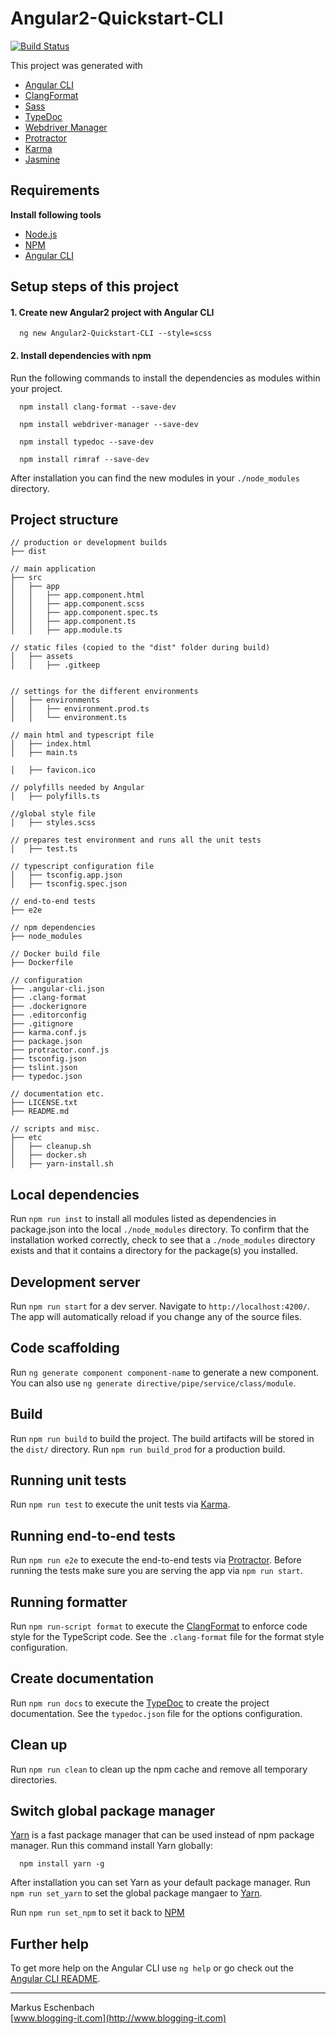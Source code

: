 #  Angular2-Quickstart-CLI

[![Build Status](https://travis-matrix-badges.herokuapp.com/repos/mesche/angular-collection/branches/master/1)](https://travis-ci.org/mesche/angular-collection)

This project was generated with 

- [Angular CLI](https://github.com/angular/angular-cli)
- [ClangFormat](https://github.com/angular/clang-format)
- [Sass](http://www.sass-lang.com)
- [TypeDoc](http://www.typedoc.org)
- [Webdriver Manager](https://github.com/angular/webdriver-manager)
- [Protractor](http://www.protractortest.org)
- [Karma](http://karma-runner.github.io)
- [Jasmine](https://jasmine.github.io)

## Requirements

 **Install following tools**

- [Node.js](https://nodejs.org)
- [NPM](https://www.npmjs.com)
- [Angular CLI](https://github.com/angular/angular-cli)


## Setup steps of this project

#### 1. Create new Angular2 project with Angular CLI

      ng new Angular2-Quickstart-CLI --style=scss


#### 2. Install dependencies with npm

Run the following commands to install the dependencies as modules within your project.

      npm install clang-format --save-dev

      npm install webdriver-manager --save-dev

      npm install typedoc --save-dev

      npm install rimraf --save-dev

After installation you can find the new modules in your `./node_modules` directory.

## Project structure

```
// production or development builds
├── dist  

// main application
├── src
│   ├── app
│   │   ├── app.component.html
│   │   ├── app.component.scss
│   │   ├── app.component.spec.ts
│   │   ├── app.component.ts
│   │   ├── app.module.ts

// static files (copied to the "dist" folder during build)
│   ├── assets
│   │   ├── .gitkeep


// settings for the different environments
│   ├── environments
│   │   ├── environment.prod.ts
│   │   └── environment.ts

// main html and typescript file
│   ├── index.html
│   ├── main.ts

│   ├── favicon.ico

// polyfills needed by Angular
│   ├── polyfills.ts

//global style file
│   ├── styles.scss

// prepares test environment and runs all the unit tests
│   ├── test.ts

// typescript configuration file
│   ├── tsconfig.app.json
│   ├── tsconfig.spec.json

// end-to-end tests
├── e2e

// npm dependencies
├── node_modules

// Docker build file
├── Dockerfile

// configuration
├── .angular-cli.json
├── .clang-format
├── .dockerignore
├── .editorconfig
├── .gitignore
├── karma.conf.js
├── package.json
├── protractor.conf.js
├── tsconfig.json
├── tslint.json
├── typedoc.json

// documentation etc.
├── LICENSE.txt
├── README.md

// scripts and misc.
├── etc
│   ├── cleanup.sh
│   ├── docker.sh
│   ├── yarn-install.sh
```

## Local dependencies

Run `npm run inst` to install all modules listed as dependencies in package.json into the local `./node_modules` directory.
To confirm that the installation worked correctly, check to see that a `./node_modules` directory exists and that it contains a directory for the package(s) you installed.

## Development server
Run `npm run start` for a dev server. Navigate to `http://localhost:4200/`. The app will automatically reload if you change any of the source files.

## Code scaffolding

Run `ng generate component component-name` to generate a new component. You can also use `ng generate directive/pipe/service/class/module`.

## Build

Run `npm run build` to build the project. The build artifacts will be stored in the `dist/` directory.
Run `npm run build_prod` for a production build.

## Running unit tests

Run `npm run test` to execute the unit tests via [Karma](https://karma-runner.github.io).

## Running end-to-end tests

Run `npm run e2e` to execute the end-to-end tests via [Protractor](http://www.protractortest.org/).
Before running the tests make sure you are serving the app via `npm run start`.

## Running formatter

Run `npm run-script format` to execute the [ClangFormat](https://clang.llvm.org/docs/ClangFormat.html) to enforce code style for the TypeScript code.
See the `.clang-format` file for the format style configuration.

## Create documentation

Run `npm run docs` to execute the [TypeDoc](http://www.typedoc.org) to create the project documentation.
See the `typedoc.json` file for the options configuration.

## Clean up

Run `npm run clean` to clean up the npm cache and remove all temporary directories.

## Switch global package manager

[Yarn](https://www.yarnpkg.com) is a fast package manager that can be used instead of npm package manager. 
Run this command install Yarn globally:

      npm install yarn -g

After installation you can set Yarn as your default package manager.
Run `npm run set_yarn` to set the global package mangaer to [Yarn](https://www.yarnpkg.com).

Run `npm run set_npm` to set it back to [NPM](https://www.npmjs.com)

## Further help

To get more help on the Angular CLI use `ng help` or go check out the [Angular CLI README](https://github.com/angular/angular-cli/blob/master/README.md).

----------------------------------
Markus Eschenbach  
[www.blogging-it.com](http://www.blogging-it.com)
